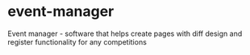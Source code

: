 # event-manager
Event manager - software that helps create pages with diff design and register functionality for any competitions
